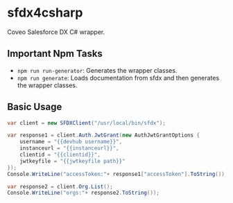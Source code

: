 # sfdx4csharp
Coveo Salesforce DX C# wrapper.

## Important Npm Tasks

* `npm run run-generator`: Generates the wrapper classes.
* `npm run generate`: Loads documentation from sfdx and then generates the wrapper classes.

## Basic Usage

```c#
var client = new SFDXClient("/usr/local/bin/sfdx");

var response1 = client.Auth.JwtGrant(new AuthJwtGrantOptions {
    username = "{{devhub username}}",
    instanceurl = "{{instanceurl}}",
    clientid = "{{clientid}}",
    jwtkeyfile = "{{jwtkeyfile path}}"
});                
Console.WriteLine("accessToken:"+ response1["accessToken"].ToString());

var response2 = client.Org.List();
Console.WriteLine("orgs:"+ response2.ToString());
```

